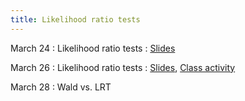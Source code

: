 ```yaml
---
title: Likelihood ratio tests
---
```


March 24
: Likelihood ratio tests
  : [Slides](https://sta711-s25.github.io/slides/lecture_24.pdf)
      
March 26
: Likelihood ratio tests
  : [Slides](https://sta711-s25.github.io/slides/lecture_25.pdf), [Class activity](https://sta711-s25.github.io/class_activities/ca_lecture_25.html)

March 28
: Wald vs. LRT